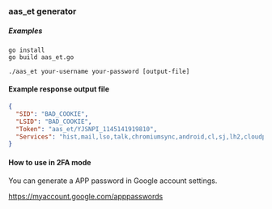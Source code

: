 ### aas_et generator

##### Examples

```
go install
go build aas_et.go

./aas_et your-username your-password [output-file]
```

#### Example response output file

```json
{
  "SID": "BAD_COOKIE",
  "LSID": "BAD_COOKIE",
  "Token": "aas_et/YJSNPI_1145141919810",
  "Services": "hist,mail,lso,talk,chromiumsync,android,cl,sj,lh2,cloudprint,ah,ahadmin,youtube,friendview,multilogin,chromeoslogin,writely,omaha,androidconsole,mymaps,googleplay,sitemaps,gtrans,local,analytics,grandcentral,sierra,memento,groups2,nova,uif,domains,chromewebstore,billing,googleone,wise,g1phonebackup"
}
```

#### How to use in 2FA mode

You can generate a APP password in Google account settings.

https://myaccount.google.com/apppasswords